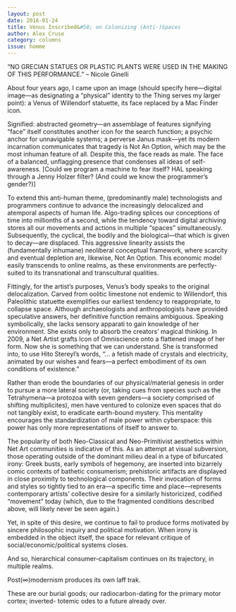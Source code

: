 ```yaml
---
layout: post 
date: 2016-01-24
title: Venus Inscribed&#58; on Colonizing (Anti-)Spaces
author: Alex Cruse
category: columns
issue: homme
---
```

“NO GRECIAN STATUES OR PLASTIC PLANTS WERE USED IN THE MAKING OF THIS PERFORMANCE.” – Nicole Ginelli

About four years ago, I came upon an image (should specify here—digital image—as designating a “physical” identity to the Thing serves my larger point): a Venus of Willendorf statuette, its face replaced by a Mac Finder icon.

Signified: abstracted geometry—an assemblage of features signifying “face” itself constitutes another icon for the search function; a psychic anchor for unnavigable systems; a perverse Janus mask—yet its modern incarnation communicates that tragedy is Not An Option, which may be the most inhuman feature of all. Despite this, the face reads as male. The face of a balanced, unflagging presence that condenses all ideas of self-awareness. [Could we program a machine to fear itself? HAL speaking through a Jenny Holzer filter? (And could we know the programmer’s gender?)]

To extend this anti-human theme, (predominantly male) technologists and programmers continue to advance the increasingly delocalized and atemporal aspects of human life. Algo-trading splices our conceptions of time into millionths of a second, while the tendency toward digital archiving stores all our movements and actions in multiple “spaces” simultaneously. Subsequently, the cyclical, the bodily and the biological—that which is given to decay—are displaced. This aggressive linearity assists the (fundamentally inhumane) neoliberal conceptual framework, where scarcity and eventual depletion are, likewise, Not An Option. This economic model easily transcends to online realms, as these environments are perfectly-suited to its transnational and transcultural qualities.

Fittingly, for the artist’s purposes, Venus’s body speaks to the original delocalization. Carved from oolitic limestone not endemic to Willendorf, this Paleolithic statuette exemplifies our earliest tendency to reappropriate, to collapse space. Although archaeologists and anthropologists have provided speculative answers, her definitive function remains ambiguous. Speaking symbolically, she lacks sensory apparati to gain knowledge of her environment. She exists only to absorb the creators’ magical thinking. In 2009, a Net Artist grafts Icon of Omniscience onto a flattened image of her form. Now she is something that we can understand. She is transformed into, to use Hito Stereyl’s words, “… a fetish made of crystals and electricity, animated by our wishes and fears—a perfect embodiment of its own conditions of existence.”

Rather than erode the boundaries of our physical/material genesis in order to pursue a more lateral society (or, taking cues from species such as the Tetrahymena—a protozoa with seven
genders—a society comprised of shifting multiplicites), men have ventured to colonize even
spaces that do not tangibly exist, to eradicate earth-bound mystery. This mentality encourages
the standardization of male power within cyberspace: this power has only more representations
of itself to answer to.

The popularity of both Neo-Classical and Neo-Primitivist aesthetics within Net Art communities
is indicative of this. As an attempt at visual subversion, those operating outside of the dominant milieu deal in a type of bifurcated irony: Greek busts, early symbols of hegemony, are inserted into bizarrely comic contexts of bathetic consumerism; prehistoric artifacts are displayed in close proximity to technological components. Their invocation of forms and styles so tightly tied to an era—a specific time and place—represents contemporary artists’ collective desire for a similarly historicized, codified “movement” today (which, due to the fragmented conditions described above, will likely never be seen again.)

Yet, in spite of this desire, we continue to fail to produce forms motivated by sincere philosophic inquiry and political motivation. When irony is embedded in the object itself, the space for relevant critique of social/economic/political systems closes.

And so, hierarchical consumer-capitalism continues on its trajectory, in multiple realms.

Post(∞)modernism produces its own laff trak.

These are our burial goods; our radiocarbon-dating for the primary motor cortex; inverted-
totemic odes to a future already over.